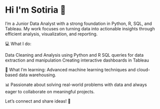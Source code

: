 # Hi I'm Sotiria 👋

I’m a Junior Data Analyst with a strong foundation in Python, R, SQL, and Tableau. My work focuses on turning data into actionable insights through efficient analysis, visualization, and reporting.

💻 What I do:

Data Cleaning and Analysis using Python and R
SQL queries for data extraction and manipulation
Creating interactive dashboards in Tableau

🌱 What I’m learning: Advanced machine learning techniques and cloud-based data warehousing.

📊 Passionate about solving real-world problems with data and always eager to collaborate on meaningful projects.

Let’s connect and share ideas! 🚀

<!--[![Sotiria's GitHub stats](https://github-readme-stats.vercel.app/api?username=roulantinou&show_icons=true)](https://github.com/roulantinou/github-readme-stats&show_icons=true)-->

<!--[![Top Langs](https://github-readme-stats.vercel.app/api/top-langs/?username=roulantinou&layout=compact)](https://github.com/roulantinou/github-readme-stats&layout=compact)-->
